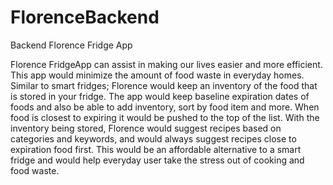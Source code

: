 # FlorenceBackend

Backend Florence Fridge App

Florence FridgeApp can assist in making our lives easier and more efficient. This app would minimize the amount of food waste in everyday homes. Similar to smart fridges; Florence would keep an inventory of the food that is stored in your fridge. The app would keep baseline expiration dates of foods and also be able to add inventory, sort by food item and more. When food is closest to expiring it would be pushed to the top of the list. With the inventory being stored, Florence would suggest recipes based on categories and keywords, and would always suggest recipes close to expiration food first. This would be an affordable alternative to a smart fridge and would help everyday user take the stress out of cooking and food waste.
